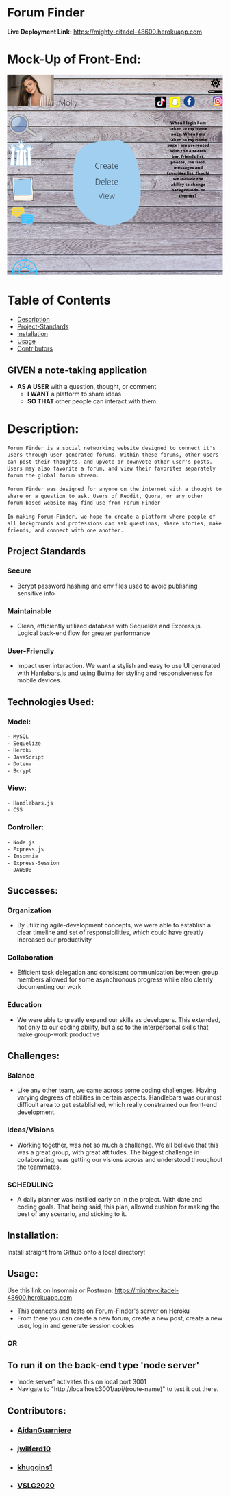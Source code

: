 # **Forum Finder**

  **Live Deployment Link:** https://mighty-citadel-48600.herokuapp.com
  
# **Mock-Up of Front-End:**

![image](Mock-Up.png)

  # Table of Contents 
  - [Description](#description)
  - [Project-Standards](#project-standards)
  - [Installation](#installation)
  - [Usage](#usage)
  - [Contributors](#contributors)

## **GIVEN a note-taking application**
 - **AS A USER** with a question, thought, or comment
   - **I WANT** a platform to share ideas
   - **SO THAT** other people can interact with them.

# **Description:**

    Forum Finder is a social networking website designed to connect it's users through user-generated forums. Within these forums, other users can post their thoughts, and upvote or downvote other user's posts. Users may also favorite a forum, and view their favorites separately forum the global forum stream.

    Forum Finder was designed for anyone on the internet with a thought to share or a question to ask. Users of Reddit, Quora, or any other forum-based website may find use from Forum Finder

    In making Forum Finder, we hope to create a platform where people of all backgrounds and professions can ask questions, share stories, make friends, and connect with one another.
    
## **Project Standards**
### Secure
- Bcrypt password hashing and env files used to avoid publishing sensitive info
### Maintainable
- Clean, efficiently utilized database with Sequelize and Express.js. Logical back-end flow for greater performance
### User-Friendly
- Impact user interaction. We want a stylish and easy to use UI generated with Hanlebars.js and using Bulma for styling and responsiveness for mobile devices.

## **Technologies Used:**
### Model:
    - MySQL
    - Sequelize
    - Heroku
    - JavaScript
    - Dotenv
    - Bcrypt
### View:
    - Handlebars.js
    - CSS
### Controller:
    - Node.js
    - Express.js
    - Insomnia
    - Express-Session
    - JAWSDB

## **Successes:**
### Organization
- By utilizing agile-development concepts, we were able to establish a clear timeline and set of responsibilities, which could have greatly increased our productivity
### Collaboration
- Efficient task delegation and consistent communication between group members allowed for some asynchronous progress while also clearly documenting our work
### Education
- We were able to greatly expand our skills as developers. This extended, not only to our coding ability, but also to the interpersonal skills that make group-work productive

## **Challenges:**
### Balance
- Like any other team, we came across some coding challenges. Having varying degrees of abilities in certain aspects. Handlebars was our most difficult area to get established, which really constrained our front-end development.
### Ideas/Visions
- Working together, was not so much a challenge. We all believe that this was a great group, with great attitudes. The biggest challenge in collaborating, was getting our visions across and understood throughout the teammates.
### SCHEDULING
- A daily planner was instilled early on in the project. With date and coding goals.  That being said, this plan, allowed cushion for making the best of any scenario, and sticking to it.  

## **Installation:**
Install straight from Github onto a local directory!

  ## **Usage:**
  Use this link on Insomnia or Postman: https://mighty-citadel-48600.herokuapp.com
  - This connects and tests on Forum-Finder's server on Heroku
  - From there you can create a new forum, create a new post, create a new user, log in and generate session cookies

### OR

## To run it on the back-end type 'node server'
  - 'node server' activates this on local port 3001
  - Navigate to "http://localhost:3001/api/(route-name)" to test it out there.
  
  ## **Contributors:**

- ### [AidanGuarniere](https://github.com/AidanGuarniere)

- ### [jwilferd10](https://github.com/jwilferd10)

- ### [khuggins1](https://github.com/khuggins1)

- ### [VSLG2020](https://github.com/VSLG2020)

  

  